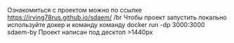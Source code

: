 Ознакомиться с проектом можно по ссылке https://irving78rus.github.io/sdaem/
/br
Чтобы проект запустить локально используйте докер и команду команду docker run -dp 3000:3000 sdaem-by
Проект написан под деcктоп >1440px
 

